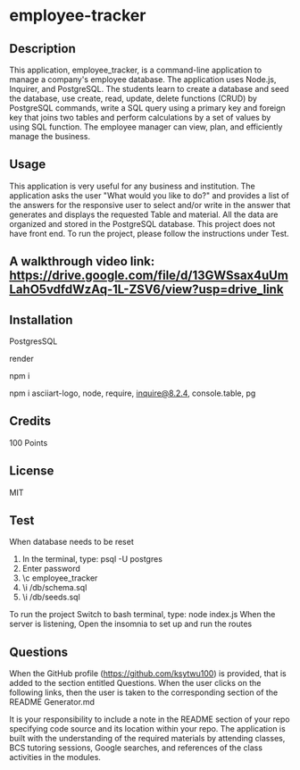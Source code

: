 # employee-tracker

## Description

This application, employee_tracker, is a command-line application to manage a company's employee database. The application uses Node.js, Inquirer, and PostgreSQL. The students learn to create a database and seed the database, use create, read, update, delete functions (CRUD) by PostgreSQL commands, write a SQL query using a primary key and foreign key that joins two tables and perform calculations by a set of values by using SQL function. The employee manager can view, plan, and efficiently manage the business.

## Usage

This application is very useful for any business and institution. The application asks the user "What would you like to do?" and provides a list of the answers for the responsive user to select and/or write in the answer that generates and displays the requested Table and material. All the data are organized and stored in the PostgreSQL database. This project does not have front end. To run the project, please follow the instructions under Test. 

##  A walkthrough video link: https://drive.google.com/file/d/13GWSsax4uUmLahO5vdfdWzAq-1L-ZSV6/view?usp=drive_link

## Installation

PostgresSQL 

render

npm i

npm i asciiart-logo, node, require, inquire@8.2.4, console.table, pg

## Credits

100 Points

## License

MIT

## Test

When database needs to be reset
1.  In the terminal, type: psql -U postgres
2.  Enter password
3.  \c employee_tracker
4.  \i /db/schema.sql
5.  \i /db/seeds.sql
   
To run the project
Switch to bash terminal, type: node index.js
When the server is listening, Open the insomnia to set up and run the routes

## Questions

When the GitHub profile (https://github.com/ksytwu100) is provided, that is added to the section entitled Questions. When the user clicks on the following links, then the user is taken to the corresponding section of the README Generator.md

It is your responsibility to include a note in the README section of your repo specifying code source and its location within your repo.
The application is built with the understanding of the required materials by attending classes, BCS tutoring sessions, Google searches, and references of the class activities in the modules.

